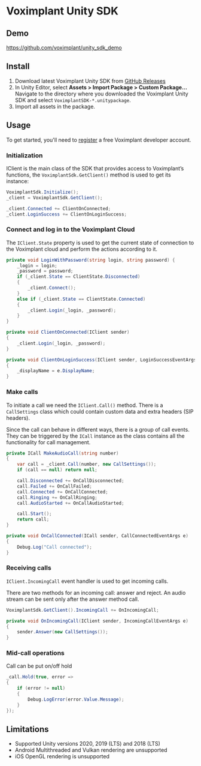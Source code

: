 # Voximplant Unity SDK

## Demo

<https://github.com/voximplant/unity_sdk_demo>

## Install

1. Download latest Voximplant Unity SDK from [GitHub Releases](https://github.com/voximplant/unity_sdk/releases)
2. In Unity Editor, select **Assets > Import Package > Custom Package...** Navigate to the directory where you downloaded the Voximplant Unity SDK and select `VoximplantSDK-*.unitypackage`.
3. Import all assets in the package.

## Usage

To get started, you'll need to [register](https://manage.voximplant.com/auth/sign_up) a free Voximplant developer account.

### Initialization

IClient is the main class of the SDK that provides access to Voximplant’s functions, the `VoximplantSdk.GetClient()` method is used to get its instance:

```csharp
VoximplantSdk.Initialize();
_client = VoximplantSdk.GetClient();

_client.Connected += ClientOnConnected;
_client.LoginSuccess += ClientOnLoginSuccess;
```

### Connect and log in to the Voximplant Cloud

The `IClient.State` property is used to get the current state of connection to the Voximplant cloud and perform the actions according to it.

```csharp
private void LoginWithPassword(string login, string password) {
    _login = login;
    _password = password;
    if (_client.State == ClientState.Disconnected)
    {
        _client.Connect();
    }
    else if (_client.State == ClientState.Connected)
    {
        _client.Login(_login, _password);
    }
}

private void ClientOnConnected(IClient sender)
{
    _client.Login(_login, _password);
}

private void ClientOnLoginSuccess(IClient sender, LoginSuccessEventArgs e)
{
    _displayName = e.DisplayName;
}
```

### Make calls

To initiate a call we need the `IClient.Call()` method. There is a `CallSettings` class which could contain custom data and extra headers (SIP headers).

Since the call can behave in different ways, there is a group of call events. They can be triggered by the `ICall` instance as the class contains all the functionality for call management.

```csharp
private ICall MakeAudioCall(string number)
{
    var call = _client.Call(number, new CallSettings());
    if (call == null) return null;

    call.Disconnected += OnCallDisconnected;
    call.Failed += OnCallFailed;
    call.Connected += OnCallConnected;
    call.Ringing += OnCallRinging;
    call.AudioStarted += OnCallAudioStarted;

    call.Start();
    return call;
}

private void OnCallConnected(ICall sender, CallConnectedEventArgs e)
{
    Debug.Log("Call connected");
}
```

### Receiving calls

`IClient.IncomingCall` event handler is used to get incoming calls.

There are two methods for an incoming call: answer and reject. An audio stream can be sent only after the answer method call.

```csharp
VoximplantSdk.GetClient().IncomingCall += OnIncomingCall;

private void OnIncomingCall(IClient sender, IncomingCallEventArgs e)
{
    sender.Answer(new CallSettings());
}
```

### Mid-call operations

Call can be put on/off hold

```csharp
_call.Hold(true, error =>
{
    if (error != null)
    {
        Debug.LogError(error.Value.Message);
    }
});
```

## Limitations

* Supported Unity versions 2020, 2019 (LTS) and 2018 (LTS)
* Android Multithreaded and Vulkan rendering are unsupported
* iOS OpenGL rendering is unsupported

